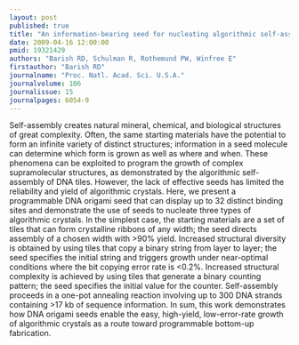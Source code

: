 ```yaml
---
layout: post
published: true
title: "An information-bearing seed for nucleating algorithmic self-assembly."
date: 2009-04-16 12:00:00
pmid: 19321429
authors: "Barish RD, Schulman R, Rothemund PW, Winfree E"
firstauthor: "Barish RD"
journalname: "Proc. Natl. Acad. Sci. U.S.A."
journalvolume: 106
journalissue: 15
journalpages: 6054-9
---
```


Self-assembly creates natural mineral, chemical, and biological structures of great complexity. Often, the same starting materials have the potential to form an infinite variety of distinct structures; information in a seed molecule can determine which form is grown as well as where and when. These phenomena can be exploited to program the growth of complex supramolecular structures, as demonstrated by the algorithmic self-assembly of DNA tiles. However, the lack of effective seeds has limited the reliability and yield of algorithmic crystals. Here, we present a programmable DNA origami seed that can display up to 32 distinct binding sites and demonstrate the use of seeds to nucleate three types of algorithmic crystals. In the simplest case, the starting materials are a set of tiles that can form crystalline ribbons of any width; the seed directs assembly of a chosen width with >90% yield. Increased structural diversity is obtained by using tiles that copy a binary string from layer to layer; the seed specifies the initial string and triggers growth under near-optimal conditions where the bit copying error rate is <0.2%. Increased structural complexity is achieved by using tiles that generate a binary counting pattern; the seed specifies the initial value for the counter. Self-assembly proceeds in a one-pot annealing reaction involving up to 300 DNA strands containing >17 kb of sequence information. In sum, this work demonstrates how DNA origami seeds enable the easy, high-yield, low-error-rate growth of algorithmic crystals as a route toward programmable bottom-up fabrication.

